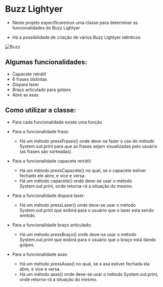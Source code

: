 # Buzz Lightyer

- Neste projeto especificaremos uma classe para determinar as funcionalidades 
do Buzz Lightyer

- Há a possibilidade de criação de vários Buzz Lightyer idênticos

![Buzz](https://upload.wikimedia.org/wikipedia/pt/a/a6/Buzz_Lightyear.jpg)

## Algumas funcionalidades:

- Capacete retrátil
- 6 frases distintas
- Dispara laser
- Braço articulado para golpes
- Abre as asas

## Como utilizar a classe:

- Para cada funcionalidade existe uma função

- Para a funcionalidade frase:
    - Há um método pressFrases() onde deve-se fazer o uso do método System.out.print para que as frases sejam 
    visualizadas pelo usuário (as frases são sorteadas).
    
- Para a funcionalidade capacete retrátil:
    - Há um método pressCapacete() no qual, se o capacete estiver fechado 
    ele abre, e vice e versa.
    - Há um método capacete() onde deve-se usar o método System.out.print, onde 
    retorna-rá a situação do mesmo.
    
- Para a funcionalidade dispara laser:
    - Há um método pressLaser() onde deve-se usar o método System.out.print 
    que exibirá para o usuário que o laser esta sendo emitido.
    
- Para a funcionalidade braço articulado:
    - Há um método pressBraço() onde deve-se usar o método System.out.print 
    que exibirá para o usuário que o braço está dando golpes.
    
- Para a funcionalidade asas:
    - Há um método pressAsas() no qual, se a asa estiver fechada
    ela abre, e vice e versa.
    - Há um método asas() onde deve-se usar o método System.out.print, onde 
    retorna-rá a situação do mesmo.
